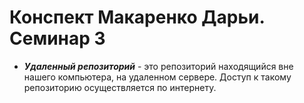 # Конспект Макаренко Дарьи. Семинар 3

* *__Удаленный репозиторий__* - это репозиторий находящийся вне нашего компьютера, на удаленном сервере. Доступ к такому репозиторию осуществляется по интернету.
